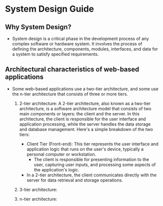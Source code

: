 # System Design Guide


## Why System Design?
  - System design is a critical phase in the development process of any complex software or hardware system. It involves the process of defining the architecture, components, modules, interfaces, and data for a system to satisfy specified requirements.

## Architectural characteristics of web-based applications
  - Some web-based applications use a two-tier architecture, and some use the n-tier architecture that consists of three or more tiers.

	1. 2-tier architecture: A 2-tier architecture, also known as a two-tier architecture, is a software architecture model that consists of two main components or layers: the client and the server. In this architecture, the client is responsible for the user interface and application processing, while the server handles the data storage and database management. Here's a simple breakdown of the two tiers:
		
  		- Client Tier (Front-end): This tier represents the user interface and application logic that runs on the user's device, typically a personal computer or workstation.
    		- The client is responsible for presenting information to the user, capturing user inputs, and processing some aspects of the application's logic.
		- In a 2-tier architecture, the client communicates directly with the server for data retrieval and storage operations.
	
 	2. 3-tier architecture: 
	3. n-tier architecture: 
